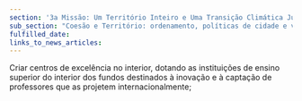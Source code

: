 ```yaml
---
section: '3a Missão: Um Território Inteiro e Uma Transição Climática Justa'
sub_section: "Coesão e Território: ordenamento, políticas de cidade e valorização do interior para dinamizar a economia"
fulfilled_date:
links_to_news_articles:
---
```


Criar centros de excelência no interior, dotando as instituições de ensino superior do interior dos fundos destinados à inovação e à captação de professores que as projetem internacionalmente;